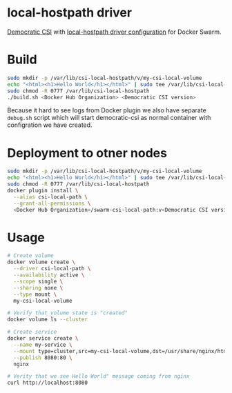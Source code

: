 # local-hostpath driver
[Democratic CSI](https://github.com/democratic-csi/democratic-csi) with [local-hostpath driver configuration](https://github.com/democratic-csi/democratic-csi/blob/v1.7.7/examples/local-hostpath.yaml) for Docker Swarm.

# Build
```bash
sudo mkdir -p /var/lib/csi-local-hostpath/v/my-csi-local-volume
echo "<html><h1>Hello World</h1></html>" | sudo tee /var/lib/csi-local-hostpath/v/my-csi-local-volume/index.html
sudo chmod -R 0777 /var/lib/csi-local-hostpath
./build.sh <Docker Hub Organization> <Democratic CSI version>
```

Because it hard to see logs from Docker plugin we also have separate `debug.sh` script which will start democratic-csi as normal container with configration we have created.

# Deployment to otner nodes
```bash
sudo mkdir -p /var/lib/csi-local-hostpath/v/my-csi-local-volume
echo "<html><h1>Hello World</h1></html>" | sudo tee /var/lib/csi-local-hostpath/v/my-csi-local-volume/index.html
sudo chmod -R 0777 /var/lib/csi-local-hostpath
docker plugin install \
  --alias csi-local-path \
  --grant-all-permissions \
  <Docker Hub Organization>/swarm-csi-local-path:v<Democratic CSI version>
```

# Usage
```bash
# Create volume
docker volume create \
  --driver csi-local-path \
  --availability active \
  --scope single \
  --sharing none \
  --type mount \
  my-csi-local-volume

# Verify that volume state is "created"
docker volume ls --cluster

# Create service
docker service create \
  --name my-service \
  --mount type=cluster,src=my-csi-local-volume,dst=/usr/share/nginx/html \
  --publish 8080:80 \
  nginx

# Verity that we see Hello World" message coming from nginx
curl http://localhost:8080
```
